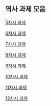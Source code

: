 <!DOCTYPE html>
<html>
  
<body>

<meta charset="utf-8">
<h2>역사 과제 모음</h2>
<p><a href="https://docs.google.com/forms/d/e/1FAIpQLSe5G9yeysqE2CW9LqsbUEwzMjR7LkknosJtqY_u6-tyhTgWuA/viewform"target="_blank">5차시 과제</a></p>
<p><a href="https://docs.google.com/forms/d/e/1FAIpQLSfRrl1U8sk4rYZpdtjvrBaOykHYtjBCdu_fRSTYOMaocu5epA/viewform"target="_blank">6차시 과제</a></p>
<p><a href="https://docs.google.com/forms/d/e/1FAIpQLSerCkSCNXVOwgP4PduNLH_aSlDpA07juMhz3w5xpklNUkTC8w/viewform"target="_blank">7차시 과제</a></p>
<p><a href="https://docs.google.com/forms/d/e/1FAIpQLSfQH9YZ5EsT52uF1CAQ9CGBC_aaH0x_ODn_h580nk4Wi3zkCQ/viewform"target="_blank">8차시 과제</a></p>
<p><a href="https://docs.google.com/forms/d/e/1FAIpQLSdM2GtCJepQvYVRvf2Ri9hl4AMgjYF5EwEOQ0qmUk_ViDCTTg/viewform"target="_blank">9차시 과제</a></p>
<p><a href="https://docs.google.com/forms/d/e/1FAIpQLSc1TyoIhKalL7QojTPyBnDmU1K-l6IMj3XnP4Z5GXjPArL8yg/viewform"target="_blank">10차시 과제</a></p>
<p><a href="https://docs.google.com/forms/d/e/1FAIpQLScSazMCHaFXKOr9HOZsIhG_k0PLTgndACbEAWKmLE-xLU5ZLw/viewform"target="_blank">11차시 과제</a></p>
<p><a href="https://docs.google.com/forms/d/e/1FAIpQLSdKBOE6WBGvBwC2hDQiID_eG7vyZzuX80WTJkg6VLR3Lb-PgA/viewform"target="_blank">12차시 과제</a></p>
</body>
</html>

